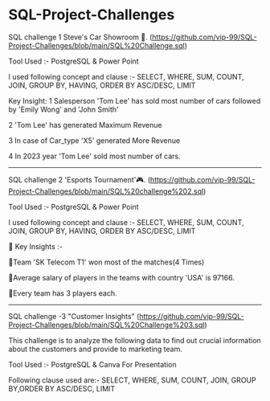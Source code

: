 # SQL-Project-Challenges


 SQL challenge 1  Steve's Car Showroom 🚗. (https://github.com/vip-99/SQL-Project-Challenges/blob/main/SQL%20Challenge.sql)
 
 Tool Used      :- PostgreSQL & Power Point



I used following concept and clause :-
SELECT, WHERE, SUM, COUNT, JOIN, GROUP BY, HAVING, ORDER BY ASC/DESC, LIMIT



Key Insight:
 1 Salesperson 'Tom Lee' has sold most number of cars followed by 'Emily Wong' and 'John Smith'
 
 2 'Tom Lee' has generated Maximum Revenue
 
 3 In case of Car_type 'X5' generated More Revenue
 
 4 In 2023 year 'Tom Lee' sold most number of cars.


------------------------------------------------------------------------------------------------------------------------------------------------------



 SQL challenge 2  'Esports Tournament'🎮. (https://github.com/vip-99/SQL-Project-Challenges/blob/main/SQL%20challenge%202.sql)


Tool Used       :- PostgreSQL & Power Point




I used following concept and clause :- SELECT, WHERE, SUM, COUNT, JOIN, GROUP BY, HAVING, ORDER BY ASC/DESC, LIMIT


 
 🔵 Key Insights :-

🔸Team 'SK Telecom T1' won most of the matches(4 Times)

🔸Average salary of players in the teams with country 'USA' is 97166.

🔸Every team has 3 players each.








----------------------------------------------------------------------------------------------------------------------------------


SQL challenge -3 "Customer Insights" (https://github.com/vip-99/SQL-Project-Challenges/blob/main/SQL%20Challenge%203.sql)



This challenge is to analyze the following data to find out crucial information about the customers and provide to marketing team. 

Tool Used           :- PostgreSQL & Canva For Presentation


Following clause  used are:-  SELECT, WHERE, SUM, COUNT, JOIN, GROUP BY,ORDER BY ASC/DESC, LIMIT










